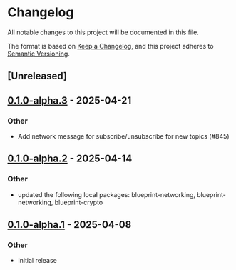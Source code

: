 # Changelog

All notable changes to this project will be documented in this file.

The format is based on [Keep a Changelog](https://keepachangelog.com/en/1.0.0/),
and this project adheres to [Semantic Versioning](https://semver.org/spec/v2.0.0.html).

## [Unreleased]

## [0.1.0-alpha.3](https://github.com/tangle-network/blueprint/compare/blueprint-networking-agg-sig-gossip-extension-v0.1.0-alpha.2...blueprint-networking-agg-sig-gossip-extension-v0.1.0-alpha.3) - 2025-04-21

### Other

- Add network message for subscribe/unsubscribe for new topics (#845)

## [0.1.0-alpha.2](https://github.com/tangle-network/blueprint/compare/blueprint-networking-agg-sig-gossip-extension-v0.1.0-alpha.1...blueprint-networking-agg-sig-gossip-extension-v0.1.0-alpha.2) - 2025-04-14

### Other

- updated the following local packages: blueprint-networking, blueprint-networking, blueprint-crypto

## [0.1.0-alpha.1](https://github.com/tangle-network/blueprint/releases/tag/blueprint-networking-agg-sig-gossip-extension-v0.1.0-alpha.1) - 2025-04-08

### Other

- Initial release
